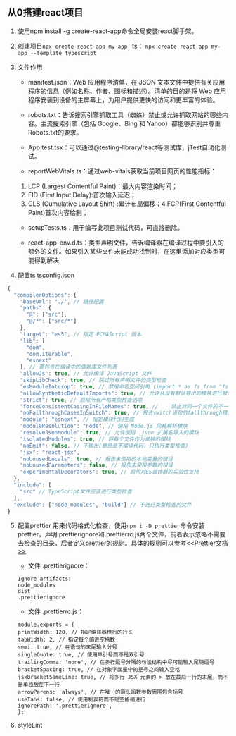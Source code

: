 ##  从0搭建react项目

1. 使用npm install -g create-react-app命令全局安装react脚手架。

2. 创建项目`npx create-react-app my-app `
   ts： `npx create-react-app my-app --template typescript`

3. 文件作用
    - manifest.json：Web 应用程序清单，在 JSON 文本文件中提供有关应用程序的信息（例如名称、作者、图标和描述）。清单的目的是将 Web 应用程序安装到设备的主屏幕上，为用户提供更快的访问和更丰富的体验。

    - robots.txt：告诉搜索引擎抓取工具（蜘蛛）禁止或允许抓取网站的哪些内容。主流搜索引擎（包括 Google、Bing 和 Yahoo）都能够识别并尊重 Robots.txt的要求。


    - App.test.tsx：可以通过@testing-library/react等测试库，jTest自动化测试。


    - reportWebVitals.ts：通过web-vitals获取当前项目网页的性能指标：
    1. LCP (Largest Contentful Paint)：最大内容渲染时间；
    2. FID (First Input Delay):首次输入延迟；
    3. CLS (Cumulative Layout Shift) :累计布局偏移；4.FCP(First Contentful Paint)首次内容绘制；
    
    - setupTests.ts：用于编写此项目测试代码，可直接删除。

    - react-app-env.d.ts：类型声明文件，告诉编译器在编译过程中要引入的额外的文件。如果引入某些文件未能成功找到时，在这里添加对应类型可能得到解决
4. 配置ts
    tsconfig.json
``` javascript
{
  "compilerOptions": {
    "baseUrl": "./", // 路径配置
    "paths": {
      "@": ["src"],
      "@/*": ["src/*"]
    },
    "target": "es5", // 指定 ECMAScript 版本
    "lib": [
      "dom",
      "dom.iterable",
      "esnext"
    ], // 要包含在编译中的依赖库文件列表
    "allowJs": true, // 允许编译 JavaScript 文件
    "skipLibCheck": true, // 跳过所有声明文件的类型检查
    "esModuleInterop": true, // 禁用命名空间引用 (import * as fs from "fs") 启用 CJS/AMD/UMD 风格引用 (import fs from "fs")
    "allowSyntheticDefaultImports": true, // 允许从没有默认导出的模块进行默认导入
    "strict": true, // 启用所有严格类型检查选项
    "forceConsistentCasingInFileNames": true, //	禁止对同一个文件的不一致的引用。
    "noFallthroughCasesInSwitch": true, // 报告switch语句的fallthrough错误。（即，不允许switch的case语句贯穿）
    "module": "esnext", // 指定模块代码生成
    "moduleResolution": "node", // 使用 Node.js 风格解析模块
    "resolveJsonModule": true, // 允许使用 .json 扩展名导入的模块
    "isolatedModules": true, // 将每个文件作为单独的模块
    "noEmit": false, // 不输出(意思是不编译代码，只执行类型检查)
    "jsx": "react-jsx",
    "noUnusedLocals": true, // 报告未使用的本地变量的错误
    "noUnusedParameters": false, // 报告未使用参数的错误
    "experimentalDecorators": true, // 启用对ES装饰器的实验性支持
  },
  "include": [
    "src" // TypeScript文件应该进行类型检查
  ],
  "exclude": ["node_modules", "build"] // 不进行类型检查的文件
}
```
5. 配置prettier
    用来代码格式化检查，使用`npm i -D prettier`命令安装prettier，声明.prettierignore和.prettierrc.js两个文件，前者表示忽略不需要去检查的目录，后者定义prettier的规则。具体的规则可以参考[<<Prettier文档>>](https://prettier.io/docs/en/options.html)

    - 文件 .prettierignore：
    ```
    Ignore artifacts:
    node_modules
    dist
    .prettierignore
    ```

    - 文件 .prettierrc.js：
    ```
    module.exports = {
    printWidth: 120, // 指定编译器换行的行长
    tabWidth: 2, // 指定每个缩进空格数
    semi: true, // 在语句的末尾输入分号
    singleQuote: true, // 使用单引号而不是双引号
    trailingComma: 'none', // 在多行逗号分隔的句法结构中尽可能输入尾随逗号
    bracketSpacing: true, // 在对象字面量中的括号之间输入空格
    jsxBracketSameLine: true, // 将多行 JSX 元素的 > 放在最后一行的末尾，而不是单独放在下一行
    arrowParens: 'always', // 在唯一的箭头函数参数周围包含括号
    useTabs: false, // 使用制表符而不是空格缩进行
    ignorePath: '.prettierignore',
    };
    ```
6. styleLint
    